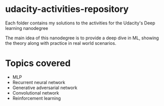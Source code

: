 # udacity-activities-repository
Each folder contains my solutions to the activities for the Udacity's Deep learning nanodegree

The main idea of this nanodegree is to provide a deep dive in ML, showing the theory along with practice in real world scenarios.

# Topics covered
- MLP
- Recurrent neural network
- Generative adversarial network
- Convolutional network
- Reinforcement learning
